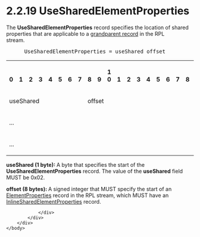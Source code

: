 <html dir="LTR" xmlns:mshelp="http://msdn.microsoft.com/mshelp" xmlns:ddue="http://ddue.schemas.microsoft.com/authoring/2003/5" xmlns:xlink="http://www.w3.org/1999/xlink" xmlns:tool="http://www.microsoft.com/tooltip">
    <head>
        <meta http-equiv="Content-Type" content="text/html; CHARSET=utf-8"></meta>
        <meta name="save" content="history"></meta>
        <title>2.2.19 UseSharedElementProperties</title>
        <xml>
            <mshelp:toctitle title="2.2.19 UseSharedElementProperties"></mshelp:toctitle>
            <mshelp:rltitle title="[MS-RPL]: UseSharedElementProperties"></mshelp:rltitle>
            <mshelp:keyword index="A" term="d2ff09e6-52dc-484f-a90c-6bdbcee59457"></mshelp:keyword>
            <mshelp:attr name="DCSext.ContentType" value="open specification"></mshelp:attr>
            <mshelp:attr name="AssetID" value="d2ff09e6-52dc-484f-a90c-6bdbcee59457"></mshelp:attr>
            <mshelp:attr name="TopicType" value="kbRef"></mshelp:attr>
            <mshelp:attr name="DCSext.Title" value="[MS-RPL]: UseSharedElementProperties" />
        </xml>
    </head>
    <body>
        <div id="header">
            <h1 class="heading">2.2.19 UseSharedElementProperties</h1>
        </div>
        <div id="mainSection">
            <div id="mainBody">
                <div id="allHistory" class="saveHistory"></div>
                <div id="sectionSection0" class="section" name="collapseableSection">
                    

<p>The <b>UseSharedElementProperties</b> record specifies the
location of shared properties that are applicable to a <a href="75ae48f7-746b-4b41-919c-6699fa28b3ef.md#gt_8a6dc523-d965-4354-85c2-e097060fd8dd">grandparent record</a> in the
RPL stream.           </p>

<dl>
<dd>
<div><pre> UseSharedElementProperties = useShared offset
</pre></div>
</dd></dl>

<table>
 <tr>
  <th><p><br>0</p></th>
  <th><p><br>1</p></th>
  <th><p><br>2</p></th>
  <th><p><br>3</p></th>
  <th><p><br>4</p></th>
  <th><p><br>5</p></th>
  <th><p><br>6</p></th>
  <th><p><br>7</p></th>
  <th><p><br>8</p></th>
  <th><p><br>9</p></th>
  <th><p>1<br>0</p></th>
  <th><p><br>1</p></th>
  <th><p><br>2</p></th>
  <th><p><br>3</p></th>
  <th><p><br>4</p></th>
  <th><p><br>5</p></th>
  <th><p><br>6</p></th>
  <th><p><br>7</p></th>
  <th><p><br>8</p></th>
  <th><p><br>9</p></th>
  <th><p>2<br>0</p></th>
  <th><p><br>1</p></th>
  <th><p><br>2</p></th>
  <th><p><br>3</p></th>
  <th><p><br>4</p></th>
  <th><p><br>5</p></th>
  <th><p><br>6</p></th>
  <th><p><br>7</p></th>
  <th><p><br>8</p></th>
  <th><p><br>9</p></th>
  <th><p>3<br>0</p></th>
  <th><p><br>1</p></th>
 </tr>
 <tr>
  <td colspan="8">
  <p>useShared</p>
  </td>
  <td colspan="24">
  <p>offset</p>
  </td>
 </tr>
 <tr>
  <td colspan="32">
  <p>...</p>
  </td>
 </tr>
 <tr>
  <td colspan="8">
  <p>...</p>
  </td>
  
 </tr>
</table>

<p><b>useShared (1 byte): </b>A byte that specifies the
start of the <b>UseSharedElementProperties</b> record. The value of the <b>useShared</b>
field MUST be 0x02.</p>

<p><b>offset (8 bytes): </b>A signed integer that MUST
specify the start of an <a href="d7f6cef2-01c6-4562-a4a0-5f205d79963e.md">ElementProperties</a>
record in the RPL stream, which MUST have an <a href="23d76278-cee5-45ee-a361-a9d94d6d3300.md">InlineSharedElementProperties</a>
record.</p>


                </div>
            </div>
        </div>
    </body>
</html>
